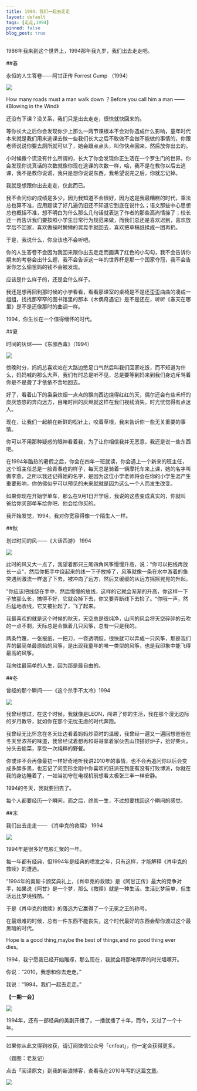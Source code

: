 ```yaml
---
title: 1994，我们一起去走走
layout: default
tags: [走走,1994]
pinned: false
blog_post: true
---
```


 
1986年我来到这个世界上，1994那年我九岁，我们出去走走吧。

##春

永恒的人生答卷——阿甘正传 Forrest Gump （1994）

![](http://cnfeat.qiniudn.com/p1484731261.jpg)
 
How many roads must a man walk down ？Before you call him a man ——《Blowing in the Wind》
 
还没有下课？没关系，我们只是出去走走，很快就快回来的。
 
等你长大之后你会发现你少上那么一两节课根本不会对你造成什么影响，童年时代本来就是我们用来逃课去做一些我们长大之后不敢做不会做不能做的事情的，你跟老师说说你要去厕所就可以了，她会跟点点头，叫你快点回来，然后放你出去的。
 
小时候撒个谎没有什么所谓的，长大了你会发现你正生活在一个罗生门的世界，你会发现你说真话的次数就像你现在逃课的次数一样，哈，我不是在教你以后去逃课，我不是教你说谎，我只是想你说说东西，我希望说完之后，你就忘记掉。
 
我就是想跟你出去走走，仅此而已。
 
我不会问你的成绩是多少，因为我知道不会很好，因为这是我最糟糕的时代，乘法总也算不准，应用题读了好几遍仍旧还不知道它到底在说什么；语文那些中心思想总也概括不准，想不明白为什么那么几句话就表达了作者的那些高尚情操了；校长还一再告诉我们要按照小学生日常行为规范来做，而我们总还是喜欢迟到，喜欢放学后不回家，喜欢做操时懒懒的晃晃手就回去，喜欢把草稿纸揉成一团再扔。
 
于是，我说什么，你应该也不会听吧。
 
你的人生答卷不会因为我回来跟你出去走走而画满了红色的小勾勾，我不会告诉你期末的考卷会出什么题，我不会告诉这一年的世界杯是那一个国家夺冠，我不会告诉你怎么偷爸妈的钱不会被发现。
 
应该是什么样子的，还是会什么样子。
 
我还是想再回到那时候的小学看看，看看那课室的桌椅是不是还歪歪曲曲的凑成一组组，找找那窄窄的图书馆里的那本《木偶奇遇记》是不是还在，听听《春天在哪里》是不是还像那时的曲调一样。
 
1994，你生长在一个值得缅怀的时代。
 
##夏

时间的灰烬——《东邪西毒》（1994）

![](http://cnfeat.qiniudn.com/p443370804.jpg)
 
傍晚时分，妈妈总喜欢站在大路边憋足口气然后叫我们回家吃饭，而不知道为什么，妈妈喊的那么大声，我们有时总是听不见，总是要等到妈来到我们身边斥骂着你是不是聋了才依依不舍地回去。
 
好了，看着山下的袅袅炊烟一点点的飘向西边烧得红红的天，偶尔还会有些禾杆的炭灰悠悠的奔向远方，目睹时间的灰烬就这样在我们视线消失，时光恍惚得有点迷人。
 
现在，让我们一起躺在新鲜的松针上，咬着草根，我来告诉你一些无关重要的事情。
 
你可以不用那种疑惑的眼神看着我，为了让你相信我并无恶意，我还是说一些东西吧。
 
在1994年酷热的暑假之后，你会在四年一班就读，你会遇上一个新来的班主任，这个班主任总是一脸青春痘的样子，每天总是骑着一辆摩托车来上课，她的名字叫做李燕，之所以我还记得她的名字，是因为这位小学老师将会在你的小学生涯产生重要影响，你仿佛似乎可以预见的未来就就是因为这么一个人而发生改变。
 
如果你现在开始学单车，那么在9月1日开学后，我说的这些变成真实的，你就叫爸给你买部单车给你吧，他会给你买的。
 
我开始发觉，1994，我对你宽容得像一个陌生人一样。
 
##秋

划过时间的风——《大话西游》 1994 

![](http://cnfeat.qiniudn.com/p2002648846.jpg)
 
此时的风又大一点了，我望着那只三尾四角风筝慢慢升高，说：“你可以把线再放长一点“，然后你把手中绕起来的线一下子放掉了，风筝就像一条在水中游着的鱼突遇到激流一样退了下去，被冲向了远方，然后又缓缓的从远方摇摇晃晃的升起。
 
”你应该把线绕在手中，然后慢慢的放线，这样的它就会渐渐的升高，你这样一下子放那么长，搞得不好，它就会掉下去，你又要弄断线下去捡了。“你哦一声，然后猛地收线，它又被扯起了，飞了起来。
 
我最喜欢的就是这个时候的秋天，天空总是很纯净，山间的风会将天空碎碎的云吹的一点不剩，天际总是会飘着几只风筝，总有一只是我的。
 
两条竹篾，一张报纸，一把刀，一卷透明胶，很快就可以弄成一只风筝，那是我们弄的最简单最原始的风筝，是出现我童年的唯一类型的风筝，也是我印象中能飞得最高的风筝。
 
我向往最简单的人生，因为那是最自由的。
 
##冬

曾经的那个瞬间——《这个杀手不太冷》1994 

![](http://cnfeat.qiniudn.com/p1916528989.jpg)
 
我曾经想过，在这个时候，我就像是LEON，闯进了你的生活，我在那个漫无边际的岁月教导，犹如你在那个无忧无虑的时代奔跑。
 
我曾经无比怀念在冬天灶边看着妈妈炒菜时的温暖，我曾经一遍又一遍回想爸爸在冬天里浓茶的味道，我曾经试着想再和哥哥拿着家伙去山顶搭好炉子，拾好柴火，分头去偷菜，享受一次纯粹的野餐。
 
你或许不会再像最初一样好奇地听我讲2010年的事情，也不会再追问你以后会变成多胖多黑，也忘记了问变形金刚中你喜欢的狂派在到底有没有打败博派，你就在我的身边睡着了，一如当初守在电视机前想看太极张三丰一样安静。
 
1994的冬天，我就要回去了。
 
每个人都要经历一个瞬间，而之后，终其一生，不过想要找回这个瞬间的感觉。
 
##末


我们出去走走—— 《肖申克的救赎》 1994

![](http://cnfeat.qiniudn.com/p825402445.jpg)
 
1994年是很多好电影汇聚的一年。
 
每一年都有经典，但1994年是经典的喷发之年，只有这样，才能解释《肖申克的救赎》的遭遇。
 
”1994年的奥斯卡颁奖典礼上，《肖申克的救赎》是《阿甘正传》最大的竞争对手，如果说《阿甘》是一个梦，那么《救赎》就是一种生活。生活比梦简单，但生活远比梦境残酷。“
 
于是《肖申克的救赎》的落选为它赢得了一个无冕之王的称号。
 
在最艰难的时候，总有一件东西不能丧失，这个时代最好的东西会帮你渡过这个最黑暗的时代。
 
Hope is a good thing,maybe the best of things,and no good thing ever dies。
 
1994，我宁愿我已经开始雕琢，那么现在，我就会将那堵厚厚的时光墙啄开。
 
你说：“2010，我想和你去走走。”
 
我说：“1994，我们一起去走走。”


**【一期一会】**

![](http://cnfeat.qiniudn.com/p991773495.jpg)

1994年，还有一部经典的美剧开播了，一播就播了十年，而今，又过了一个十年。



----

如果你从此文得到收获，请订阅微信公众号「cnfeat」，你一定会获得更多。

（题图：老友记）

点击「阅读原文」到我的新浪博客，查看我在2010年写的这篇[文章](http://blog.sina.com.cn/s/blog_617ccc0c0100kktw.html)。

![](http://cnfeat.qiniudn.com/signitrue-2014-11-15.jpg)
